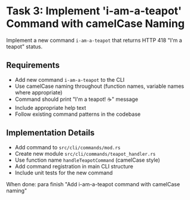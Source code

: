 # Task 3: Implement 'i-am-a-teapot' Command with camelCase Naming

Implement a new command `i-am-a-teapot` that returns HTTP 418 "I'm a teapot" status.

## Requirements
- Add new command `i-am-a-teapot` to the CLI
- Use camelCase naming throughout (function names, variable names where appropriate)
- Command should print "I'm a teapot! ☕" message
- Include appropriate help text
- Follow existing command patterns in the codebase

## Implementation Details
- Add command to `src/cli/commands/mod.rs`
- Create new module `src/cli/commands/teapot_handler.rs`
- Use function name `handleTeapotCommand` (camelCase style)
- Add command registration in main CLI structure
- Include unit tests for the new command

When done: para finish "Add i-am-a-teapot command with camelCase naming"